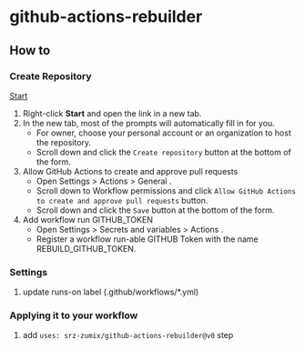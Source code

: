 # github-actions-rebuilder

## How to

### Create Repository

[Start](https://github.com/new?template_owner=srz-zumix&template_name=github-actions-rebuilder&owner=%40me&visibility=public)

1. Right-click **Start** and open the link in a new tab.
1. In the new tab, most of the prompts will automatically fill in for you.
   - For owner, choose your personal account or an organization to host the repository.
   - Scroll down and click the `Create repository` button at the bottom of the form.
1. Allow GitHub Actions to create and approve pull requests
   - Open Settings > Actions > General .
   - Scroll down to Workflow permissions and click `Allow GitHub Actions to create and approve pull requests` button.
   - Scroll down and click the `Save` button at the bottom of the form.
1. Add workflow run GITHUB_TOKEN
   - Open Settings > Secrets and variables > Actions .
   - Register a workflow run-able GITHUB Token with the name REBUILD_GITHUB_TOKEN.

### Settings

1. update runs-on label (.github/workflows/*.yml)

### Applying it to your workflow

1. add `uses: srz-zumix/github-actions-rebuilder@v0` step
